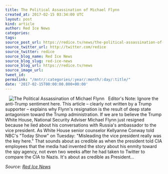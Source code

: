 ```yaml
---
title: The Political Assassination of Michael Flynn
created_at: 2017-02-15 03:34:00 UTC
layout: post
kind: article
author: Red Ice News
categories: 
tags: 
source_post_url: https://redice.tv/news/the-political-assassination-of-michael-flynn
source_twitter_url: http://twitter.com/redice
source_twitter: redice
source_blog_name: Red Ice News
source_blog_slug: red-ice-news
source_blog_url: https://redice.tv/news
source_image_url: 
tweet_id: 
permalink: "/mntr/:categories/:year/:month/:day/:title/"
date: '2017-02-15T00:00:00.000+00:00'
---
```

<img align="left" hspace="12" alt="The Political Assassination of Michael Flynn" src="https://rdice.net/a/c/n/17/02150433-penceflynn12.9cd7b47f.jpg"> Editor's Note: Ignore the anti-Trump sentiment here. This article – clearly not written by a Trump supporter – explains why Flynn's resignation is the result of deep state antagonism toward the Trump administration. If we are to believe the Trump White House, National Security Adviser Michael Flynn just resigned because he lied about his conversations with Russia's ambassador to the vice president. As White House senior counselor Kellyanne Conway told NBC's "Today Show" on Tuesday: "Misleading the vice president really was the key here." That sounds about as credible as when the president told CIA employees that the media had invented the story about his enmity toward the spy agency, not even two weeks after he had taken to Twitter to compare the CIA to Nazis. It's about as credible as President&#8230;<div class="">
    <i>Source: <a href="https://redice.tv/news">Red Ice News</a></i>
</div>
